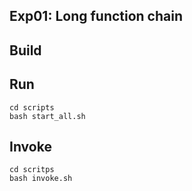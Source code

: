 Exp01: Long function chain
---

## Build


## Run

```shell
cd scripts
bash start_all.sh

```

## Invoke

```shell
cd scritps
bash invoke.sh
```